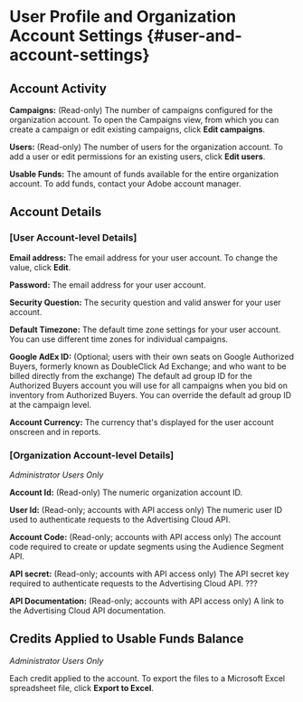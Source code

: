 # User Profile and Organization Account Settings  {#user-and-account-settings}

## Account Activity

**Campaigns:** (Read-only) The number of campaigns configured for the organization account. To open the Campaigns view, from which you can create a campaign or edit existing campaigns, click **Edit campaigns**.

**Users:** (Read-only) The number of users for the organization account. To add a user or edit permissions for an existing users, click **Edit users**.

**Usable Funds:** The amount of funds available for the entire organization account. To add funds, contact your Adobe account manager.

## Account Details

### [User Account-level Details]

**Email address:** The email address for your user account. To change the value, click **Edit**.

**Password:** The email address for your user account.

**Security Question:** The security question and valid answer for your user account.

**Default Timezone:** The default time zone settings for your user account. You can use different time zones for individual campaigns.<!-- Does this have any effect on reporting/attribution that we need to mention, or just how date ranges like "Last 3 days" work?-->

**Google AdEx ID:** (Optional; users with their own seats on Google Authorized Buyers, formerly known as DoubleClick Ad Exchange; and who want to be billed directly from the exchange) The default ad group ID for the Authorized Buyers account you will use for all campaigns when you bid on inventory from Authorized Buyers. You can override the default ad group ID at the campaign level.

**Account Currency:** The currency that's displayed for the user account onscreen and in reports.

### [Organization Account-level Details]

*Administrator Users Only*

**Account Id:** (Read-only) The numeric organization account ID.

**User Id:** (Read-only; accounts with API access only) The numeric user ID used to authenticate requests to the Advertising Cloud API. <!-- Or do all users have one, whether or not they actually use the API? -->

**Account Code:** (Read-only; accounts with API access only) The account code required to create or update segments using the Audience Segment API. <!-- Or do all users have one, whether or not they actually use the API? -->

**API secret:** (Read-only; accounts with API access only) The API secret key required to authenticate requests to the Advertising Cloud API. ??? <!-- Or do all users have one, whether or not they actually use the API? -->

**API Documentation:** (Read-only; accounts with API access only) A link to the Advertising Cloud API documentation.<!-- Or do all users have a link, whether or not they actually use the API? -->

## Credits Applied to Usable Funds Balance

*Administrator Users Only*

Each credit applied to the account. To export the files to a Microsoft Excel spreadsheet file, click **Export to Excel**.

<!--
>[!MORELIKETHIS]
>
>* [Edit Your Own User Profile](/help/dsp/admin/user-own-profile-edit.md)
-->
